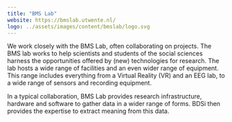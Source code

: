 ```yaml
---
title: "BMS Lab"
website: https://bmslab.utwente.nl/
logo: ../assets/images/content/bmslab/logo.svg
---
```


We work closely with the BMS Lab, often collaborating on projects. The BMS lab works to help scientists and students of the social sciences harness the opportunities offered by (new) technologies for research. The lab hosts a wide range of facilities and an even wider range of equipment. This range includes everything from a Virtual Reality (VR) and an EEG lab, to a wide range of sensors and recording equipment.

In a typical collaboration, BMS Lab provides research infrastructure, hardware and software to gather data in a wider range of forms. BDSi then provides the expertise to extract meaning from this data.
